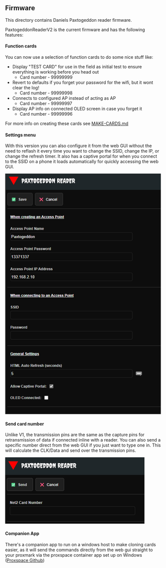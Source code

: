 ## Firmware

This directory contains Daniels Paxtogeddon reader firmware.

PaxtogeddonReaderV2 is the current firmware and has the following features:

#### Function cards

You can now use a selection of function cards to do some nice stuff like:

* Display "TEST CARD" for use in the field as initial test to ensure everything is working before you head out
  * Card number - 99999999
* Revert to defaults if you forget your password for the wifi, but it wont clear the log!
  * Card number - 99999998
* Connects to configured AP instead of acting as AP
  * Card number - 99999997
* Display AP info on connected OLED screen in case you forget it
  * Card number - 99999996

For more info on creating these cards see [MAKE-CARDS.md](MAKE-CARDS.md)

#### Settings menu

With this version you can also configure it from the web GUI without the need to reflash it every time you want to change the SSID, change the IP, or change the refresh timer.
It also has a captive portal for when you connect to the SSID on a phone it loads automatically for quickly accessing the web GUI.

![V2 Settings Page](https://github.com/00Waz/Paxtogeddon-Reader/blob/main/Images/V2_Settings.png?raw=true)

#### Send card number

Unlike V1, the transmission pins are the same as the capture pins for retransmission of data if connected inline with a reader.
You can also send a specific number direct from the web GUI if you just want to type one in. This will calculate the CLK/Data and send over the transmission pins.

![Send Card Number](https://github.com/00Waz/Paxtogeddon-Reader/blob/main/Images/Card_Number.png?raw=true)

#### Companion App

There's a companion app to run on a windows host to make cloning cards easier, as it will send the commands directly from the web gui straight to your proxmark via the proxspace container app set up on Windows ([Proxspace Github](https://github.com/Gator96100/ProxSpace))
